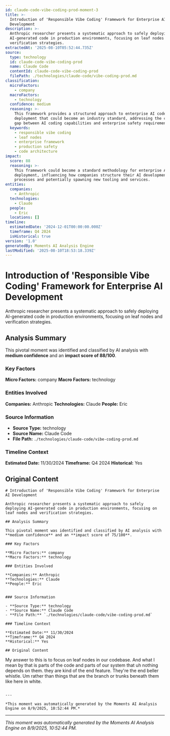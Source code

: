 ```yaml
---
id: claude-code-vibe-coding-prod-moment-3
title: >-
  Introduction of 'Responsible Vibe Coding' Framework for Enterprise AI
  Development
description: >-
  Anthropic researcher presents a systematic approach to safely deploying
  AI-generated code in production environments, focusing on leaf nodes and
  verification strategies.
extractedAt: '2025-08-10T05:52:44.735Z'
source:
  type: technology
  id: claude-code-vibe-coding-prod
  name: Claude Code
  contentId: claude-code-vibe-coding-prod
  filePath: ./technologies/claude-code/vibe-coding-prod.md
classification:
  microFactors:
    - company
  macroFactors:
    - technology
  confidence: medium
  reasoning: >-
    This framework provides a structured approach to enterprise AI code
    deployment that could become an industry standard, addressing the critical
    gap between AI coding capabilities and enterprise safety requirements.
  keywords:
    - responsible vibe coding
    - leaf nodes
    - enterprise framework
    - production safety
    - code architecture
impact:
  score: 88
  reasoning: >-
    This framework could become a standard methodology for enterprise AI code
    deployment, influencing how companies structure their AI development
    processes and potentially spawning new tooling and services.
entities:
  companies:
    - Anthropic
  technologies:
    - Claude
  people:
    - Eric
  locations: []
timeline:
  estimatedDate: '2024-12-01T00:00:00.000Z'
  timeframe: Q4 2024
  isHistorical: true
version: '1.0'
generatedBy: Moments AI Analysis Engine
lastModified: '2025-08-10T18:53:18.339Z'
---
```

# Introduction of 'Responsible Vibe Coding' Framework for Enterprise AI Development

Anthropic researcher presents a systematic approach to safely deploying AI-generated code in production environments, focusing on leaf nodes and verification strategies.

## Analysis Summary

This pivotal moment was identified and classified by AI analysis with **medium confidence** and an **impact score of 88/100**.

### Key Factors

**Micro Factors:** company
**Macro Factors:** technology

### Entities Involved

**Companies:** Anthropic
**Technologies:** Claude
**People:** Eric


### Source Information

- **Source Type:** technology
- **Source Name:** Claude Code
- **File Path:** `./technologies/claude-code/vibe-coding-prod.md`

### Timeline Context

**Estimated Date:** 11/30/2024
**Timeframe:** Q4 2024
**Historical:** Yes

## Original Content

```
# Introduction of 'Responsible Vibe Coding' Framework for Enterprise AI Development

Anthropic researcher presents a systematic approach to safely deploying AI-generated code in production environments, focusing on leaf nodes and verification strategies.

## Analysis Summary

This pivotal moment was identified and classified by AI analysis with **medium confidence** and an **impact score of 75/100**.

### Key Factors

**Micro Factors:** company
**Macro Factors:** technology

### Entities Involved

**Companies:** Anthropic
**Technologies:** Claude
**People:** Eric


### Source Information

- **Source Type:** technology
- **Source Name:** Claude Code
- **File Path:** `./technologies/claude-code/vibe-coding-prod.md`

### Timeline Context

**Estimated Date:** 11/30/2024
**Timeframe:** Q4 2024
**Historical:** Yes

## Original Content

```
My answer to this is to focus on leaf nodes in our codebase. And what I mean by that is parts of the code and parts of our system that uh nothing depends on them. they are kind of the end feature. They're the end beller whistle. Um rather than things that are the branch or trunks beneath them like here in white.
```

---

*This moment was automatically generated by the Moments AI Analysis Engine on 8/9/2025, 10:52:44 PM.*

```

---

*This moment was automatically generated by the Moments AI Analysis Engine on 8/9/2025, 10:52:44 PM.*
